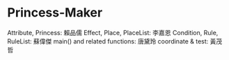 # Princess-Maker

Attribute, Princess: 賴品儒
Effect, Place, PlaceList: 李嘉恩
Condition, Rule, RuleList: 蘇偉傑
main() and related functions: 唐黛玲
coordinate & test: 黃茂哲
